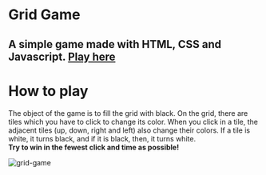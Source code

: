 # Grid Game
A simple game made with HTML, CSS and Javascript.
[Play here](https://leandrotakara.github.io/grid-game/)
---
# How to play
The object of the game is to fill the grid with black. On the grid, there are tiles which you have to click to change its color. When you click in a tile, the adjacent tiles (up, down, right and left) also change their colors. If a tile is white, it turns black, and if it is black, then, it turns white.  
**Try to win in the fewest click and time as possible!**

![grid-game](https://user-images.githubusercontent.com/62572529/203656206-2b0eb9a4-a5e4-4a5f-85c4-c545c7756f66.png)
